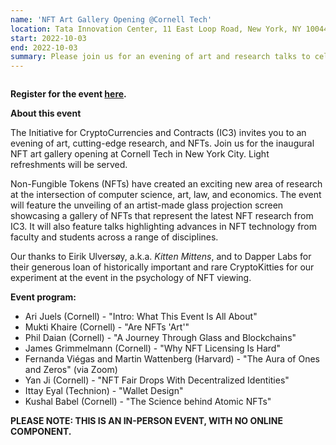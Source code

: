 ```yaml
---
name: 'NFT Art Gallery Opening @Cornell Tech'
location: Tata Innovation Center, 11 East Loop Road, New York, NY 10044
start: 2022-10-03
end: 2022-10-03
summary: Please join us for an evening of art and research talks to celebrate the opening of the NFT art gallery at Cornell Tech in New York City.
---
```


<div class="ui piled segment">
  <img class="ui centered image" src="../images/events/NFTartgalleryopening2022/ic3 logo new.png" alt="" />
</div>
   
                                                                                                    
**Register for the event <a href="https://www.eventbrite.com/e/nft-art-gallery-opening-at-cornell-tech-presented-by-ic3-tickets-403154515007">here</a>.**
         
     
**About this event**
                                                                                                                                                    
The Initiative for CryptoCurrencies and Contracts (IC3) invites you to an evening of art, cutting-edge research, and NFTs. Join us for the inaugural NFT art gallery opening at Cornell Tech in New York City. Light refreshments will be served.
                                                                                                                                                    
Non-Fungible Tokens (NFTs) have created an exciting new area of research at the intersection of computer science, art, law, and economics. The event will feature the unveiling of an artist-made glass projection screen showcasing a gallery of NFTs that represent the latest NFT research from IC3. It will also feature talks highlighting advances in NFT technology from faculty and students across a range of disciplines. 
                                                                                                                                                    
Our thanks to Eirik Ulversøy, a.k.a. *Kitten Mittens*, and to Dapper Labs for their generous loan of historically important and rare CryptoKitties for our experiment at the event in the psychology of NFT viewing.  
                                                                                                                                                    
**Event program:**  
                                                                                                                                                    
  - Ari Juels (Cornell) - "Intro: What This Event Is All About"
  - Mukti Khaire (Cornell) - "Are NFTs 'Art'"
  - Phil Daian (Cornell) - "A Journey Through Glass and Blockchains"
  - James Grimmelmann (Cornell) - "Why NFT Licensing Is Hard"
  - Fernanda Viégas and Martin Wattenberg (Harvard) - "The Aura of Ones and Zeros" (via Zoom)
  - Yan Ji (Cornell) - "NFT Fair Drops With Decentralized Identities"
  - Ittay Eyal (Technion) - "Wallet Design"
  - Kushal Babel (Cornell) - "The Science behind Atomic NFTs"
                                                                                                                                                             
**PLEASE NOTE: THIS IS AN IN-PERSON EVENT, WITH NO ONLINE COMPONENT.**
